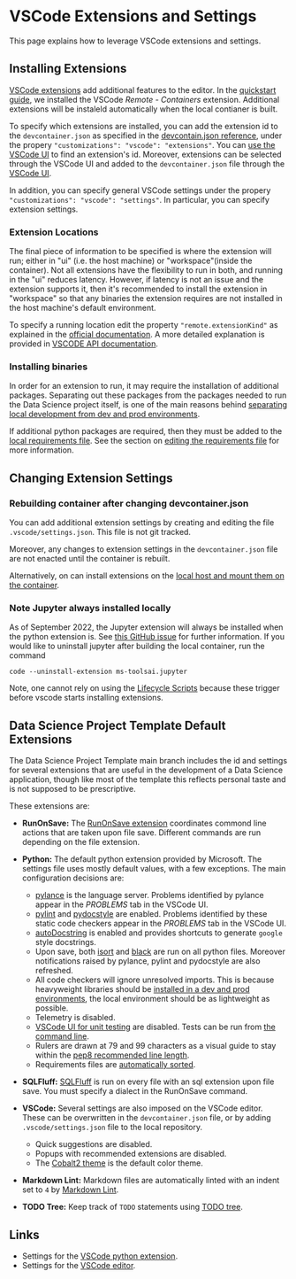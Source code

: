# VSCode Extensions and Settings

This page explains how to leverage VSCode extensions and settings.

## Installing Extensions

[VSCode extensions](https://code.visualstudio.com/docs/editor/extension-marketplace) add additional features to the editor. In the [quickstart guide](../quickstart/quickstart.md#optional-visual-studio-code), we installed the VSCode _Remote - Containers_ extension. Additional extensions will be instaleld automatically when the local contianer is built.

To specify which extensions are installed, you can add the extension id to the `devcontainer.json` as specified in the [devcontain.json reference](https://containers.dev/supporting), under the propery `"customizations": "vscode": "extensions"`. You can [use the VSCode UI](https://code.visualstudio.com/docs/editor/extension-marketplace#_command-line-extension-management) to find an extension's id. Moreover, extensions can be selected through the VSCode UI and added to the `devcontainer.json` file through the [VSCode UI](https://code.visualstudio.com/docs/remote/containers#_managing-extensions).

In addition, you can specify general VSCode settings under the propery `"customizations": "vscode": "settings"`. In particular, you can specify extension settings.

### Extension Locations

The final piece of information to be specified is where the extension will run; either in "ui" (i.e. the host machine) or "workspace"(inside the container). Not all extensions have the flexibility to run in both, and running in the "ui" reduces latency. However, if latency is not an issue and the extension supports it, then it's recommended to install the extension in "workspace" so that any binaries the extension requires are not installed in the host machine's default environment.

To specify a running location edit the property `"remote.extensionKind"` as explained in the [official documentation](https://code.visualstudio.com/docs/remote/containers#_advanced-forcing-an-extension-to-run-locally-or-remotely). A more detailed explanation is provided in [VSCODE API documentation](https://code.visualstudio.com/api/advanced-topics/extension-host#preferred-extension-location).

### Installing binaries

In order for an extension to run, it may require the installation of additional packages. Separating out these packages from the packages needed to run the Data Science project itself, is one of the main reasons behind [separating local development from dev and prod environments](../design/design.md#environments-in-a-data-sciene-project).

If additional python packages are required, then they must be added to the [local requirements file](https://github.com/mark-curran/data-science-project-template/blob/main/.devcontainer/local-requirements.txt). See the section on [editing the requirements file](../additional_features/editing_requirements.md) for more information.

## Changing Extension Settings

### Rebuilding container after changing devcontainer.json

You can add additional extension settings by creating and editing the file `.vscode/settings.json`. This file is not git tracked.

Moreover, any changes to extension settings in the `devcontainer.json` file are not enacted until the container is rebuilt.

Alternatively, on can install extensions on the [local host and mount them on the container](https://code.visualstudio.com/remote/advancedcontainers/avoid-extension-reinstalls).

### Note Jupyter always installed locally

As of September 2022, the Jupyter extension will always be installed when the python extension is. See [this GitHub issue](https://github.com/microsoft/vscode-jupyter/issues/5520) for further information. If you would like to uninstall jupyter after building the local container, run the command

`code --uninstall-extension ms-toolsai.jupyter`

Note, one cannot rely on using the [Lifecycle Scripts](https://containers.dev/implementors/json_reference/#lifecycle-scripts) because these trigger before vscode starts installing extensions.

## Data Science Project Template Default Extensions

The Data Science Project Template main branch includes the id and settings for several extensions that are useful in the development of a Data Science application, though like most of the template this reflects personal taste and is not supposed to be prescriptive.

These extensions are:

* **RunOnSave:** The [RunOnSave extension](https://marketplace.visualstudio.com/items?itemName=emeraldwalk.RunOnSave) coordinates commond line actions that are taken upon file save. Different commands are run depending on the file extension.
* **Python:** The default python extension provided by Microsoft. The settings file uses mostly default values, with a few exceptions. The main configuration decisions are:

    * [pylance](https://marketplace.visualstudio.com/items?itemName=ms-python.vscode-pylance) is the language server. Problems identified by pylance appear in the _PROBLEMS_ tab in the VSCode UI.
    * [pylint](https://pylint.pycqa.org/en/latest/) and [pydocstyle](http://www.pydocstyle.org/en/stable/) are enabled. Problems identified by these static code checkers appear in the _PROBLEMS_ tab in the VSCode UI.
    * [autoDocstring](https://github.com/NilsJPWerner/autoDocstring) is enabled and provides shortcuts to generate `google` style docstrings.
    * Upon save, both [isort](https://pypi.org/project/isort/) and [black](https://pypi.org/project/black/) are run on all python files. Moreover notifications raised by pylance, pylint and pydocstyle are also refreshed.
    * All code checkers will ignore unresolved imports. This is because heavyweight libraries should be [installed in a dev and prod environments](../design/design.md#environments-in-a-data-sciene-project), the local environment should be as lightweight as possible.
    * Telemetry is disabled.
    * [VSCode UI for unit testing](https://code.visualstudio.com/docs/python/testing) are disabled. Tests can be run from [the command line](../additional_features/unit_tests.md).
    * Rulers are drawn at 79 and 99 characters as a visual guide to stay within the [pep8 recommended line length](https://peps.python.org/pep-0008/#maximum-line-length).
    * Requirements files are [automatically sorted](https://github.com/rehandalal/sort-requirements).

* **SQLFluff:** [SQLFluff]([https://www.sqlfluff.com/) is run on every file with an sql extension upon file save. You must specify a dialect in the RunOnSave command.
* **VSCode:** Several settings are also imposed on the VSCode editor. These can be overwritten in the `devcontainer.json` file, or by adding `.vscode/settings.json` file to the local repository.

    * Quick suggestions are disabled.
    * Popups with recommended extensions are disabled.
    * The [Cobalt2 theme](https://marketplace.visualstudio.com/items?itemName=wesbos.theme-cobalt2) is the default color theme.

* **Markdown Lint:** Markdown files are automatically linted with an indent set to `4` by [Markdown Lint](https://github.com/DavidAnson/markdownlint).
* **TODO Tree:** Keep track of `TODO` statements using [TODO tree](https://github.com/Gruntfuggly/todo-tree).

## Links

* Settings for the [VSCode python extension](https://code.visualstudio.com/docs/python/settings-reference).
* Settings for the [VSCode editor](https://code.visualstudio.com/docs/getstarted/settings#_settingsjson).
